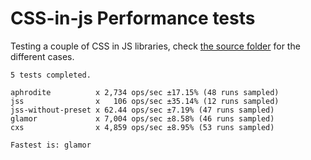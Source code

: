 # CSS-in-js Performance tests

Testing a couple of CSS in JS libraries, check [the source folder](./src/cases) for the different cases.

```
5 tests completed.

aphrodite          x 2,734 ops/sec ±17.15% (48 runs sampled)
jss                x   106 ops/sec ±35.14% (12 runs sampled)
jss-without-preset x 62.44 ops/sec ±7.19% (47 runs sampled)
glamor             x 7,004 ops/sec ±8.58% (46 runs sampled)
cxs                x 4,859 ops/sec ±8.95% (53 runs sampled)

Fastest is: glamor
```
